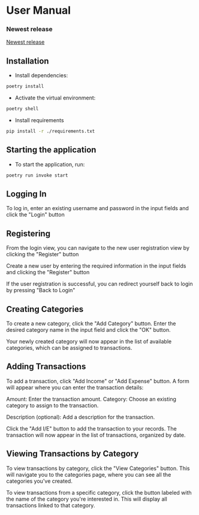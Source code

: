 # User Manual


### Newest release
[Newest release](https://github.com/HerberHoover/ot-harjoitustyo/releases/tag/viikko6)

## Installation

- Install dependencies:

```bash
poetry install
```

- Activate the virtual environment:

```bash
poetry shell
```
- Install requirements

```bash
pip install -r ./requirements.txt
```


## Starting the application

- To start the application, run:

```bash
poetry run invoke start
```

## Logging In


To log in, enter an existing username and password in the input fields and click the "Login" button

## Registering
From the login view, you can navigate to the new user registration view by clicking the "Register" button

Create a new user by entering the required information in the input fields and clicking the "Register" button

If the user registration is successful, you can redirect yourself back to login by pressing "Back to Login"



## Creating Categories

To create a new category, click the "Add Category" button. Enter the desired category name in the input field and click the "OK" button.

Your newly created category will now appear in the list of available categories, which can be assigned to transactions.

## Adding Transactions

To add a transaction, click "Add Income" or "Add Expense" button. 
A form will appear where you can enter the transaction details:

Amount: Enter the transaction amount.
Category: Choose an existing category to assign to the transaction.

Description (optional): Add a description for the transaction.

Click the "Add I/E" button to add the transaction to your records. The transaction will now appear in the list of transactions, organized by date.

## Viewing Transactions by Category

To view transactions by category, click the "View Categories" button. This will navigate you to the categories page, where you can see all the categories you've created.

To view transactions from a specific category, click the button labeled with the name of the category you're interested in. This will display all transactions linked to that category.